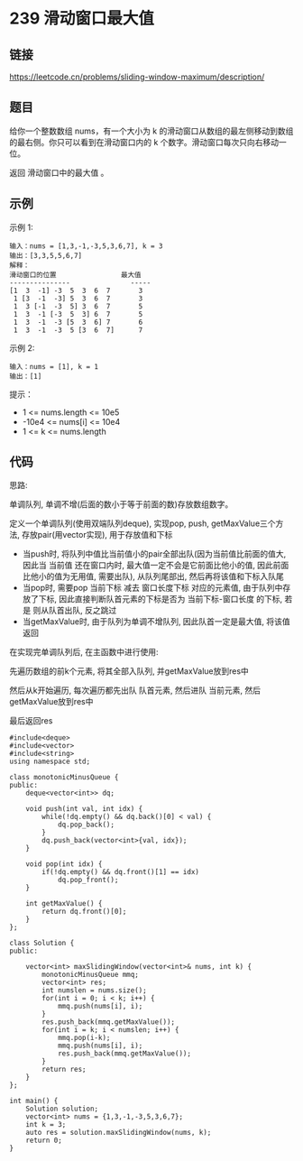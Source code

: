 # 239 滑动窗口最大值
## 链接
https://leetcode.cn/problems/sliding-window-maximum/description/

## 题目 
给你一个整数数组 nums，有一个大小为 k 的滑动窗口从数组的最左侧移动到数组的最右侧。你只可以看到在滑动窗口内的 k 个数字。滑动窗口每次只向右移动一位。

返回 滑动窗口中的最大值 。

## 示例
示例 1:
```
输入：nums = [1,3,-1,-3,5,3,6,7], k = 3
输出：[3,3,5,5,6,7]
解释：
滑动窗口的位置                最大值
---------------               -----
[1  3  -1] -3  5  3  6  7       3
 1 [3  -1  -3] 5  3  6  7       3
 1  3 [-1  -3  5] 3  6  7       5
 1  3  -1 [-3  5  3] 6  7       5
 1  3  -1  -3 [5  3  6] 7       6
 1  3  -1  -3  5 [3  6  7]      7
```
示例 2:
```
输入：nums = [1], k = 1
输出：[1]
```

提示：

- 1 <= nums.length <= 10e5
- -10e4 <= nums[i] <= 10e4
- 1 <= k <= nums.length

## 代码
思路:

单调队列, 单调不增(后面的数小于等于前面的数)存放数组数字。

定义一个单调队列(使用双端队列deque), 实现pop, push, getMaxValue三个方法, 存放pair(用vector实现), 用于存放值和下标

- 当push时, 将队列中值比当前值小的pair全部出队(因为当前值比前面的值大, 因此当 当前值 还在窗口内时, 最大值一定不会是它前面比他小的值, 因此前面比他小的值为无用值, 需要出队), 从队列尾部出, 然后再将该值和下标入队尾
- 当pop时, 需要pop 当前下标 减去 窗口长度下标 对应的元素值, 由于队列中存放了下标, 因此直接判断队首元素的下标是否为 当前下标-窗口长度 的下标, 若是 则从队首出队, 反之跳过
- 当getMaxValue时, 由于队列为单调不增队列, 因此队首一定是最大值, 将该值返回

在实现完单调队列后, 在主函数中进行使用:

先遍历数组的前k个元素, 将其全部入队列, 并getMaxValue放到res中

然后从k开始遍历, 每次遍历都先出队 队首元素, 然后进队 当前元素, 然后getMaxValue放到res中

最后返回res

```
#include<deque>
#include<vector>
#include<string>
using namespace std;

class monotonicMinusQueue {
public:
	deque<vector<int>> dq;
	
	void push(int val, int idx) {
		while(!dq.empty() && dq.back()[0] < val) {
			dq.pop_back();
		}
		dq.push_back(vector<int>{val, idx});
	}
	
	void pop(int idx) {
		if(!dq.empty() && dq.front()[1] == idx)
			dq.pop_front();
	}
	
	int getMaxValue() {
		return dq.front()[0];
	}
};

class Solution {
public:

    vector<int> maxSlidingWindow(vector<int>& nums, int k) {
		monotonicMinusQueue mmq;
		vector<int> res;
		int numslen = nums.size();
		for(int i = 0; i < k; i++) {
			mmq.push(nums[i], i);
		}
		res.push_back(mmq.getMaxValue());
		for(int i = k; i < numslen; i++) {
			mmq.pop(i-k);
			mmq.push(nums[i], i);
			res.push_back(mmq.getMaxValue());
		}
		return res;
    }
};

int main() {
	Solution solution;
	vector<int> nums = {1,3,-1,-3,5,3,6,7};
	int k = 3;
	auto res = solution.maxSlidingWindow(nums, k);
	return 0;
}
```